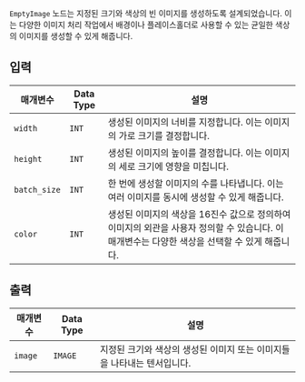 `EmptyImage` 노드는 지정된 크기와 색상의 빈 이미지를 생성하도록 설계되었습니다. 이는 다양한 이미지 처리 작업에서 배경이나 플레이스홀더로 사용할 수 있는 균일한 색상의 이미지를 생성할 수 있게 해줍니다.

## 입력

| 매개변수 | Data Type | 설명 |
|-----------|-------------|-------------|
| `width`   | `INT`      | 생성된 이미지의 너비를 지정합니다. 이는 이미지의 가로 크기를 결정합니다. |
| `height`  | `INT`      | 생성된 이미지의 높이를 결정합니다. 이는 이미지의 세로 크기에 영향을 미칩니다. |
| `batch_size` | `INT` | 한 번에 생성할 이미지의 수를 나타냅니다. 이는 여러 이미지를 동시에 생성할 수 있게 해줍니다. |
| `color`   | `INT`      | 생성된 이미지의 색상을 16진수 값으로 정의하여 이미지의 외관을 사용자 정의할 수 있습니다. 이 매개변수는 다양한 색상을 선택할 수 있게 해줍니다. |

## 출력

| 매개변수 | Data Type | 설명 |
|-----------|-------------|-------------|
| `image`   | `IMAGE`    | 지정된 크기와 색상의 생성된 이미지 또는 이미지들을 나타내는 텐서입니다. |
